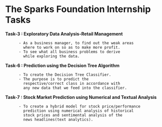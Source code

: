 # The Sparks Foundation Internship Tasks

**Task-3 : Exploratory Data Analysis-Retail Management**
        
          - As a business manager, to find out the weak areas
            where to work on so as to make more profit.
          - To see what all business problems to derive
            while exploring the data.

**Task-6 : Prediction using the Decision Tree Algorithm**
          
          - To create the Decision Tree Classifier.
          - The purpose is to predict the
            respective/correct class in accordance with 
            any new data that we feed into the classifier.
            
**Task-7 : Stock Market Prediction using Numerical and Textual Analysis**
          
          - To create a hybrid model for stock price/performance 
            prediction using numerical analysis of historical
            stock prices and sentimental analysis of the
            news headlines(text analytics).
